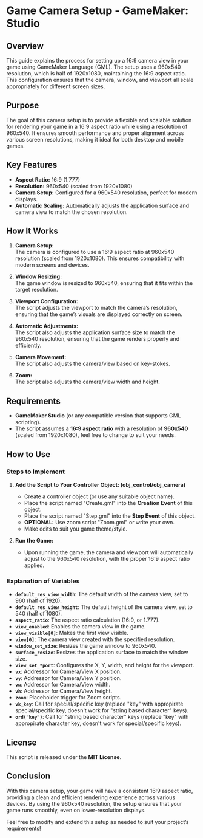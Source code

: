 # Game Camera Setup - GameMaker: Studio

## Overview

This guide explains the process for setting up a 16:9 camera view in your game using GameMaker Language (GML). The setup uses a 960x540 resolution, which is half of 1920x1080, maintaining the 16:9 aspect ratio. This configuration ensures that the camera, window, and viewport all scale appropriately for different screen sizes.

## Purpose

The goal of this camera setup is to provide a flexible and scalable solution for rendering your game in a 16:9 aspect ratio while using a resolution of 960x540. It ensures smooth performance and proper alignment across various screen resolutions, making it ideal for both desktop and mobile games.

## Key Features

- **Aspect Ratio:** 16:9 (1.777)
- **Resolution:** 960x540 (scaled from 1920x1080)
- **Camera Setup:** Configured for a 960x540 resolution, perfect for modern displays.
- **Automatic Scaling:** Automatically adjusts the application surface and camera view to match the chosen resolution.

## How It Works

1. **Camera Setup:**  
   The camera is configured to use a 16:9 aspect ratio at 960x540 resolution (scaled from 1920x1080). This ensures compatibility with modern screens and devices.

2. **Window Resizing:**  
   The game window is resized to 960x540, ensuring that it fits within the target resolution.

3. **Viewport Configuration:**  
   The script adjusts the viewport to match the camera’s resolution, ensuring that the game’s visuals are displayed correctly on screen.

4. **Automatic Adjustments:**  
   The script also adjusts the application surface size to match the 960x540 resolution, ensuring that the game renders properly and efficiently.

5. **Camera Movement:**  
   The script also adjusts the camera/view based on key-stokes.

6. **Zoom:**  
   The script also adjusts the camera/view width and height.
   

## Requirements

- **GameMaker Studio** (or any compatible version that supports GML scripting).
- The script assumes a **16:9 aspect ratio** with a resolution of **960x540** (scaled from 1920x1080), feel free to change to suit your needs.

## How to Use

### Steps to Implement

1. **Add the Script to Your Controller Object: (obj_control/obj_camera)**
   - Create a controller object (or use any suitable object name).
   - Place the script named "Create.gml" into the **Creation Event** of this object.
   - Place the script named "Step.gml" into the **Step Event** of this object.
   - **OPTIONAL:** Use zoom script "Zoom.gml" or write your own.
   - Make edits to suit you game theme/style.

2. **Run the Game:**
   - Upon running the game, the camera and viewport will automatically adjust to the 960x540 resolution, with the proper 16:9 aspect ratio applied.

### Explanation of Variables
- **`default_res_view_width`**: The default width of the camera view, set to 960 (half of 1920).
- **`default_res_view_height`**: The default height of the camera view, set to 540 (half of 1080).
- **`aspect_ratio`**: The aspect ratio calculation (16:9, or 1.777).
- **`view_enabled`**: Enables the camera view in the game.
- **`view_visible[0]`**: Makes the first view visible.
- **`view[0]`**: The camera view created with the specified resolution.
- **`window_set_size`**: Resizes the game window to 960x540.
- **`surface_resize`**: Resizes the application surface to match the window size.
- **`view_set_*port`**: Configures the X, Y, width, and height for the viewport.
- **`vx`**: Addressor for Camera/View X position.
- **`vy`**: Addressor for Camera/View Y position.
- **`vw`**: Addressor for Camera/View width.
- **`vh`**: Addressor for Camera/View height.
- **`zoom`**: Placeholder trigger for Zoom scripts.
- **`vk_key`**: Call for special/specific key (replace "key" with appropirate special/specific key, doesn't work for "string based character" keys).
- **`ord("key")`**: Call for "string based character" keys (replace "key" with appropirate character key, doesn't work for special/specific keys).

## License

This script is released under the **MIT License**.

## Conclusion

With this camera setup, your game will have a consistent 16:9 aspect ratio, providing a clean and efficient rendering experience across various devices. By using the 960x540 resolution, the setup ensures that your game runs smoothly, even on lower-resolution displays.

Feel free to modify and extend this setup as needed to suit your project’s requirements!
